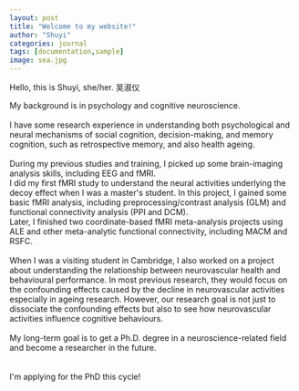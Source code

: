 ```yaml
---
layout: post
title: "Welcome to my website!"
author: "Shuyi"
categories: journal
tags: [documentation,sample]
image: sea.jpg
---
```



Hello, this is Shuyi, she/her. 吴淑仪 <br>

My background is in psychology and cognitive neuroscience. <br>
<br>
I have some research experience in understanding both psychological and neural mechanisms of social cognition, decision-making, and memory cognition, such as retrospective memory, and also health ageing. <br>
<br>
During my previous studies and training, I picked up some brain-imaging analysis skills, including EEG and fMRI.  <br>
I did my first fMRI study to understand the neural activities underlying the decoy effect when I was a master's student. In this project, I gained some basic fMRI analysis, including preprocessing/contrast analysis (GLM) and functional connectivity analysis (PPI and DCM). <br> 
Later, I finished two coordinate-based fMRI meta-analysis projects using ALE and other meta-analytic functional connectivity, including MACM and RSFC. <br>
<br>
When I was a visiting student in Cambridge, I also worked on a project about understanding the relationship between neurovascular health and behavioural performance. In most previous research, they would focus on the confounding effects caused by the decline in neurovascular activities especially in ageing research. However, our research goal is not just to dissociate the confounding effects but also to see how neurovascular activities influence cognitive behaviours. <br>
<br>
My long-term goal is to get a Ph.D. degree in a neuroscience-related field and become a researcher in the future. <br>
<br>
<br>
I'm applying for the PhD this cycle! <br>